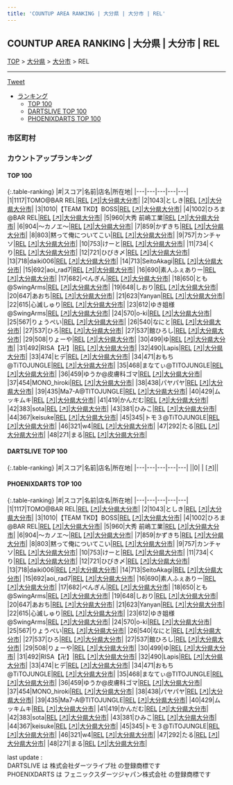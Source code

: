 ```yaml
---
title: 'COUNTUP AREA RANKING | 大分県 | 大分市 | REL'
---
```

## COUNTUP AREA RANKING | 大分県 | 大分市 | REL

[TOP](/darts/rank/) > [大分県](/darts/rank/大分県/) > [大分市](/darts/rank/大分県/大分市/) > REL

___

<a href="https://twitter.com/share?ref_src=twsrc%5Etfw" data-text="COUNTUP AREA RANKING | 大分県大分市REL" class="twitter-share-button" data-hashtags="DARTSLIVE,PHOENIXDARTS,darts,ダーツ" data-show-count="false">Tweet</a>

* [ランキング](#カウントアップランキング)
    * [TOP 100](#top-100)
    * [DARTSLIVE TOP 100](#dartslive-top-100)
    * [PHOENIXDARTS TOP 100](#phoenixdarts-top-100)

### 市区町村

<ul>

</ul>

### カウントアップランキング

#### TOP 100



{:.table-ranking}
|#|スコア|名前|店名|所在地|
|---|---|---|---|---|
|1|1117|<span class="rank-name-pd">TOMO@BAR REL</span>|<a href="/darts/rank/shops/88348.html">REL</a> <a href="https://vs.phoenixdarts.com/jp/shop/shopDetailInfo/s_88348?s_seq=88348">[↗]</a>|<a href="/darts/rank/大分県/大分市">大分県大分市</a>|
|2|1043|<span class="rank-name-pd">としき</span>|<a href="/darts/rank/shops/88348.html">REL</a> <a href="https://vs.phoenixdarts.com/jp/shop/shopDetailInfo/s_88348?s_seq=88348">[↗]</a>|<a href="/darts/rank/大分県/大分市">大分県大分市</a>|
|3|1010|<span class="rank-name-pd">【TEAM TKD】BOSS</span>|<a href="/darts/rank/shops/88348.html">REL</a> <a href="https://vs.phoenixdarts.com/jp/shop/shopDetailInfo/s_88348?s_seq=88348">[↗]</a>|<a href="/darts/rank/大分県/大分市">大分県大分市</a>|
|4|1002|<span class="rank-name-pd">ひろま@BAR REL</span>|<a href="/darts/rank/shops/88348.html">REL</a> <a href="https://vs.phoenixdarts.com/jp/shop/shopDetailInfo/s_88348?s_seq=88348">[↗]</a>|<a href="/darts/rank/大分県/大分市">大分県大分市</a>|
|5|960|<span class="rank-name-pd">大秀  前嶋工業</span>|<a href="/darts/rank/shops/88348.html">REL</a> <a href="https://vs.phoenixdarts.com/jp/shop/shopDetailInfo/s_88348?s_seq=88348">[↗]</a>|<a href="/darts/rank/大分県/大分市">大分県大分市</a>|
|6|904|<span class="rank-name-pd">～カノエ～</span>|<a href="/darts/rank/shops/88348.html">REL</a> <a href="https://vs.phoenixdarts.com/jp/shop/shopDetailInfo/s_88348?s_seq=88348">[↗]</a>|<a href="/darts/rank/大分県/大分市">大分県大分市</a>|
|7|859|<span class="rank-name-pd">かずきち</span>|<a href="/darts/rank/shops/88348.html">REL</a> <a href="https://vs.phoenixdarts.com/jp/shop/shopDetailInfo/s_88348?s_seq=88348">[↗]</a>|<a href="/darts/rank/大分県/大分市">大分県大分市</a>|
|8|803|<span class="rank-name-pd">黙って俺についてこい</span>|<a href="/darts/rank/shops/88348.html">REL</a> <a href="https://vs.phoenixdarts.com/jp/shop/shopDetailInfo/s_88348?s_seq=88348">[↗]</a>|<a href="/darts/rank/大分県/大分市">大分県大分市</a>|
|9|757|<span class="rank-name-pd">カンチャソ</span>|<a href="/darts/rank/shops/88348.html">REL</a> <a href="https://vs.phoenixdarts.com/jp/shop/shopDetailInfo/s_88348?s_seq=88348">[↗]</a>|<a href="/darts/rank/大分県/大分市">大分県大分市</a>|
|10|753|<span class="rank-name-pd">けーと</span>|<a href="/darts/rank/shops/88348.html">REL</a> <a href="https://vs.phoenixdarts.com/jp/shop/shopDetailInfo/s_88348?s_seq=88348">[↗]</a>|<a href="/darts/rank/大分県/大分市">大分県大分市</a>|
|11|734|<span class="rank-name-pd">くり</span>|<a href="/darts/rank/shops/88348.html">REL</a> <a href="https://vs.phoenixdarts.com/jp/shop/shopDetailInfo/s_88348?s_seq=88348">[↗]</a>|<a href="/darts/rank/大分県/大分市">大分県大分市</a>|
|12|721|<span class="rank-name-pd">ひびき〆</span>|<a href="/darts/rank/shops/88348.html">REL</a> <a href="https://vs.phoenixdarts.com/jp/shop/shopDetailInfo/s_88348?s_seq=88348">[↗]</a>|<a href="/darts/rank/大分県/大分市">大分県大分市</a>|
|13|718|<span class="rank-name-pd">daiki006</span>|<a href="/darts/rank/shops/88348.html">REL</a> <a href="https://vs.phoenixdarts.com/jp/shop/shopDetailInfo/s_88348?s_seq=88348">[↗]</a>|<a href="/darts/rank/大分県/大分市">大分県大分市</a>|
|14|713|<span class="rank-name-pd">SeitoAkagi</span>|<a href="/darts/rank/shops/88348.html">REL</a> <a href="https://vs.phoenixdarts.com/jp/shop/shopDetailInfo/s_88348?s_seq=88348">[↗]</a>|<a href="/darts/rank/大分県/大分市">大分県大分市</a>|
|15|692|<span class="rank-name-pd">aoi_rad7</span>|<a href="/darts/rank/shops/88348.html">REL</a> <a href="https://vs.phoenixdarts.com/jp/shop/shopDetailInfo/s_88348?s_seq=88348">[↗]</a>|<a href="/darts/rank/大分県/大分市">大分県大分市</a>|
|16|690|<span class="rank-name-pd">素人ふぇありー</span>|<a href="/darts/rank/shops/88348.html">REL</a> <a href="https://vs.phoenixdarts.com/jp/shop/shopDetailInfo/s_88348?s_seq=88348">[↗]</a>|<a href="/darts/rank/大分県/大分市">大分県大分市</a>|
|17|682|<span class="rank-name-pd">ぺんぎん</span>|<a href="/darts/rank/shops/88348.html">REL</a> <a href="https://vs.phoenixdarts.com/jp/shop/shopDetailInfo/s_88348?s_seq=88348">[↗]</a>|<a href="/darts/rank/大分県/大分市">大分県大分市</a>|
|18|650|<span class="rank-name-pd">とも@SwingArms</span>|<a href="/darts/rank/shops/88348.html">REL</a> <a href="https://vs.phoenixdarts.com/jp/shop/shopDetailInfo/s_88348?s_seq=88348">[↗]</a>|<a href="/darts/rank/大分県/大分市">大分県大分市</a>|
|19|648|<span class="rank-name-pd">しおり</span>|<a href="/darts/rank/shops/88348.html">REL</a> <a href="https://vs.phoenixdarts.com/jp/shop/shopDetailInfo/s_88348?s_seq=88348">[↗]</a>|<a href="/darts/rank/大分県/大分市">大分県大分市</a>|
|20|647|<span class="rank-name-pd">あおち</span>|<a href="/darts/rank/shops/88348.html">REL</a> <a href="https://vs.phoenixdarts.com/jp/shop/shopDetailInfo/s_88348?s_seq=88348">[↗]</a>|<a href="/darts/rank/大分県/大分市">大分県大分市</a>|
|21|623|<span class="rank-name-pd">Yanyan</span>|<a href="/darts/rank/shops/88348.html">REL</a> <a href="https://vs.phoenixdarts.com/jp/shop/shopDetailInfo/s_88348?s_seq=88348">[↗]</a>|<a href="/darts/rank/大分県/大分市">大分県大分市</a>|
|22|615|<span class="rank-name-pd">心滅しゅり</span>|<a href="/darts/rank/shops/88348.html">REL</a> <a href="https://vs.phoenixdarts.com/jp/shop/shopDetailInfo/s_88348?s_seq=88348">[↗]</a>|<a href="/darts/rank/大分県/大分市">大分県大分市</a>|
|23|612|<span class="rank-name-pd">ゆき姐様@SwingArms</span>|<a href="/darts/rank/shops/88348.html">REL</a> <a href="https://vs.phoenixdarts.com/jp/shop/shopDetailInfo/s_88348?s_seq=88348">[↗]</a>|<a href="/darts/rank/大分県/大分市">大分県大分市</a>|
|24|570|<span class="rank-name-pd">o-ki</span>|<a href="/darts/rank/shops/88348.html">REL</a> <a href="https://vs.phoenixdarts.com/jp/shop/shopDetailInfo/s_88348?s_seq=88348">[↗]</a>|<a href="/darts/rank/大分県/大分市">大分県大分市</a>|
|25|567|<span class="rank-name-pd">りょうぺい</span>|<a href="/darts/rank/shops/88348.html">REL</a> <a href="https://vs.phoenixdarts.com/jp/shop/shopDetailInfo/s_88348?s_seq=88348">[↗]</a>|<a href="/darts/rank/大分県/大分市">大分県大分市</a>|
|26|540|<span class="rank-name-pd">なにと</span>|<a href="/darts/rank/shops/88348.html">REL</a> <a href="https://vs.phoenixdarts.com/jp/shop/shopDetailInfo/s_88348?s_seq=88348">[↗]</a>|<a href="/darts/rank/大分県/大分市">大分県大分市</a>|
|27|537|<span class="rank-name-pd">ひろ</span>|<a href="/darts/rank/shops/88348.html">REL</a> <a href="https://vs.phoenixdarts.com/jp/shop/shopDetailInfo/s_88348?s_seq=88348">[↗]</a>|<a href="/darts/rank/大分県/大分市">大分県大分市</a>|
|27|537|<span class="rank-name-pd">館ひろし</span>|<a href="/darts/rank/shops/88348.html">REL</a> <a href="https://vs.phoenixdarts.com/jp/shop/shopDetailInfo/s_88348?s_seq=88348">[↗]</a>|<a href="/darts/rank/大分県/大分市">大分県大分市</a>|
|29|508|<span class="rank-name-pd">りょーや</span>|<a href="/darts/rank/shops/88348.html">REL</a> <a href="https://vs.phoenixdarts.com/jp/shop/shopDetailInfo/s_88348?s_seq=88348">[↗]</a>|<a href="/darts/rank/大分県/大分市">大分県大分市</a>|
|30|499|<span class="rank-name-pd">ゆ</span>|<a href="/darts/rank/shops/88348.html">REL</a> <a href="https://vs.phoenixdarts.com/jp/shop/shopDetailInfo/s_88348?s_seq=88348">[↗]</a>|<a href="/darts/rank/大分県/大分市">大分県大分市</a>|
|31|492|<span class="rank-name-pd">RISA【卍】</span>|<a href="/darts/rank/shops/88348.html">REL</a> <a href="https://vs.phoenixdarts.com/jp/shop/shopDetailInfo/s_88348?s_seq=88348">[↗]</a>|<a href="/darts/rank/大分県/大分市">大分県大分市</a>|
|32|490|<span class="rank-name-pd">Lapis</span>|<a href="/darts/rank/shops/88348.html">REL</a> <a href="https://vs.phoenixdarts.com/jp/shop/shopDetailInfo/s_88348?s_seq=88348">[↗]</a>|<a href="/darts/rank/大分県/大分市">大分県大分市</a>|
|33|474|<span class="rank-name-pd">ヒデ</span>|<a href="/darts/rank/shops/88348.html">REL</a> <a href="https://vs.phoenixdarts.com/jp/shop/shopDetailInfo/s_88348?s_seq=88348">[↗]</a>|<a href="/darts/rank/大分県/大分市">大分県大分市</a>|
|34|471|<span class="rank-name-pd">おもち@TiTOJUNGLE</span>|<a href="/darts/rank/shops/88348.html">REL</a> <a href="https://vs.phoenixdarts.com/jp/shop/shopDetailInfo/s_88348?s_seq=88348">[↗]</a>|<a href="/darts/rank/大分県/大分市">大分県大分市</a>|
|35|468|<span class="rank-name-pd">まなてぃ@TITOJUNGLE</span>|<a href="/darts/rank/shops/88348.html">REL</a> <a href="https://vs.phoenixdarts.com/jp/shop/shopDetailInfo/s_88348?s_seq=88348">[↗]</a>|<a href="/darts/rank/大分県/大分市">大分県大分市</a>|
|36|459|<span class="rank-name-pd">ゆうか@皮膚科ゴマ</span>|<a href="/darts/rank/shops/88348.html">REL</a> <a href="https://vs.phoenixdarts.com/jp/shop/shopDetailInfo/s_88348?s_seq=88348">[↗]</a>|<a href="/darts/rank/大分県/大分市">大分県大分市</a>|
|37|454|<span class="rank-name-pd">MONO_hiroki</span>|<a href="/darts/rank/shops/88348.html">REL</a> <a href="https://vs.phoenixdarts.com/jp/shop/shopDetailInfo/s_88348?s_seq=88348">[↗]</a>|<a href="/darts/rank/大分県/大分市">大分県大分市</a>|
|38|438|<span class="rank-name-pd">パヤパヤ</span>|<a href="/darts/rank/shops/88348.html">REL</a> <a href="https://vs.phoenixdarts.com/jp/shop/shopDetailInfo/s_88348?s_seq=88348">[↗]</a>|<a href="/darts/rank/大分県/大分市">大分県大分市</a>|
|39|435|<span class="rank-name-pd">Ma7-A@TITOJUNGLE</span>|<a href="/darts/rank/shops/88348.html">REL</a> <a href="https://vs.phoenixdarts.com/jp/shop/shopDetailInfo/s_88348?s_seq=88348">[↗]</a>|<a href="/darts/rank/大分県/大分市">大分県大分市</a>|
|40|429|<span class="rank-name-pd">ムッキムキ</span>|<a href="/darts/rank/shops/88348.html">REL</a> <a href="https://vs.phoenixdarts.com/jp/shop/shopDetailInfo/s_88348?s_seq=88348">[↗]</a>|<a href="/darts/rank/大分県/大分市">大分県大分市</a>|
|41|419|<span class="rank-name-pd">かんだむ</span>|<a href="/darts/rank/shops/88348.html">REL</a> <a href="https://vs.phoenixdarts.com/jp/shop/shopDetailInfo/s_88348?s_seq=88348">[↗]</a>|<a href="/darts/rank/大分県/大分市">大分県大分市</a>|
|42|383|<span class="rank-name-pd">sota</span>|<a href="/darts/rank/shops/88348.html">REL</a> <a href="https://vs.phoenixdarts.com/jp/shop/shopDetailInfo/s_88348?s_seq=88348">[↗]</a>|<a href="/darts/rank/大分県/大分市">大分県大分市</a>|
|43|381|<span class="rank-name-pd">ひみこ</span>|<a href="/darts/rank/shops/88348.html">REL</a> <a href="https://vs.phoenixdarts.com/jp/shop/shopDetailInfo/s_88348?s_seq=88348">[↗]</a>|<a href="/darts/rank/大分県/大分市">大分県大分市</a>|
|44|367|<span class="rank-name-pd">keisuke</span>|<a href="/darts/rank/shops/88348.html">REL</a> <a href="https://vs.phoenixdarts.com/jp/shop/shopDetailInfo/s_88348?s_seq=88348">[↗]</a>|<a href="/darts/rank/大分県/大分市">大分県大分市</a>|
|45|345|<span class="rank-name-pd">トモ３@TiTOJUNGLE</span>|<a href="/darts/rank/shops/88348.html">REL</a> <a href="https://vs.phoenixdarts.com/jp/shop/shopDetailInfo/s_88348?s_seq=88348">[↗]</a>|<a href="/darts/rank/大分県/大分市">大分県大分市</a>|
|46|321|<span class="rank-name-pd">w4</span>|<a href="/darts/rank/shops/88348.html">REL</a> <a href="https://vs.phoenixdarts.com/jp/shop/shopDetailInfo/s_88348?s_seq=88348">[↗]</a>|<a href="/darts/rank/大分県/大分市">大分県大分市</a>|
|47|292|<span class="rank-name-pd">たる</span>|<a href="/darts/rank/shops/88348.html">REL</a> <a href="https://vs.phoenixdarts.com/jp/shop/shopDetailInfo/s_88348?s_seq=88348">[↗]</a>|<a href="/darts/rank/大分県/大分市">大分県大分市</a>|
|48|271|<span class="rank-name-pd">まる</span>|<a href="/darts/rank/shops/88348.html">REL</a> <a href="https://vs.phoenixdarts.com/jp/shop/shopDetailInfo/s_88348?s_seq=88348">[↗]</a>|<a href="/darts/rank/大分県/大分市">大分県大分市</a>|


#### DARTSLIVE TOP 100



{:.table-ranking}
|#|スコア|名前|店名|所在地|
|---|---|---|---|---|
||0|<span class="rank-name-dl"> </span>|<a href="/darts/rank/shops/.html"></a> <a href="">[↗]</a>|<a href="/darts/rank//"></a>|


#### PHOENIXDARTS TOP 100



{:.table-ranking}
|#|スコア|名前|店名|所在地|
|---|---|---|---|---|
|1|1117|<span class="rank-name-pd">TOMO@BAR REL</span>|<a href="/darts/rank/shops/88348.html">REL</a> <a href="https://vs.phoenixdarts.com/jp/shop/shopDetailInfo/s_88348?s_seq=88348">[↗]</a>|<a href="/darts/rank/大分県/大分市">大分県大分市</a>|
|2|1043|<span class="rank-name-pd">としき</span>|<a href="/darts/rank/shops/88348.html">REL</a> <a href="https://vs.phoenixdarts.com/jp/shop/shopDetailInfo/s_88348?s_seq=88348">[↗]</a>|<a href="/darts/rank/大分県/大分市">大分県大分市</a>|
|3|1010|<span class="rank-name-pd">【TEAM TKD】BOSS</span>|<a href="/darts/rank/shops/88348.html">REL</a> <a href="https://vs.phoenixdarts.com/jp/shop/shopDetailInfo/s_88348?s_seq=88348">[↗]</a>|<a href="/darts/rank/大分県/大分市">大分県大分市</a>|
|4|1002|<span class="rank-name-pd">ひろま@BAR REL</span>|<a href="/darts/rank/shops/88348.html">REL</a> <a href="https://vs.phoenixdarts.com/jp/shop/shopDetailInfo/s_88348?s_seq=88348">[↗]</a>|<a href="/darts/rank/大分県/大分市">大分県大分市</a>|
|5|960|<span class="rank-name-pd">大秀  前嶋工業</span>|<a href="/darts/rank/shops/88348.html">REL</a> <a href="https://vs.phoenixdarts.com/jp/shop/shopDetailInfo/s_88348?s_seq=88348">[↗]</a>|<a href="/darts/rank/大分県/大分市">大分県大分市</a>|
|6|904|<span class="rank-name-pd">～カノエ～</span>|<a href="/darts/rank/shops/88348.html">REL</a> <a href="https://vs.phoenixdarts.com/jp/shop/shopDetailInfo/s_88348?s_seq=88348">[↗]</a>|<a href="/darts/rank/大分県/大分市">大分県大分市</a>|
|7|859|<span class="rank-name-pd">かずきち</span>|<a href="/darts/rank/shops/88348.html">REL</a> <a href="https://vs.phoenixdarts.com/jp/shop/shopDetailInfo/s_88348?s_seq=88348">[↗]</a>|<a href="/darts/rank/大分県/大分市">大分県大分市</a>|
|8|803|<span class="rank-name-pd">黙って俺についてこい</span>|<a href="/darts/rank/shops/88348.html">REL</a> <a href="https://vs.phoenixdarts.com/jp/shop/shopDetailInfo/s_88348?s_seq=88348">[↗]</a>|<a href="/darts/rank/大分県/大分市">大分県大分市</a>|
|9|757|<span class="rank-name-pd">カンチャソ</span>|<a href="/darts/rank/shops/88348.html">REL</a> <a href="https://vs.phoenixdarts.com/jp/shop/shopDetailInfo/s_88348?s_seq=88348">[↗]</a>|<a href="/darts/rank/大分県/大分市">大分県大分市</a>|
|10|753|<span class="rank-name-pd">けーと</span>|<a href="/darts/rank/shops/88348.html">REL</a> <a href="https://vs.phoenixdarts.com/jp/shop/shopDetailInfo/s_88348?s_seq=88348">[↗]</a>|<a href="/darts/rank/大分県/大分市">大分県大分市</a>|
|11|734|<span class="rank-name-pd">くり</span>|<a href="/darts/rank/shops/88348.html">REL</a> <a href="https://vs.phoenixdarts.com/jp/shop/shopDetailInfo/s_88348?s_seq=88348">[↗]</a>|<a href="/darts/rank/大分県/大分市">大分県大分市</a>|
|12|721|<span class="rank-name-pd">ひびき〆</span>|<a href="/darts/rank/shops/88348.html">REL</a> <a href="https://vs.phoenixdarts.com/jp/shop/shopDetailInfo/s_88348?s_seq=88348">[↗]</a>|<a href="/darts/rank/大分県/大分市">大分県大分市</a>|
|13|718|<span class="rank-name-pd">daiki006</span>|<a href="/darts/rank/shops/88348.html">REL</a> <a href="https://vs.phoenixdarts.com/jp/shop/shopDetailInfo/s_88348?s_seq=88348">[↗]</a>|<a href="/darts/rank/大分県/大分市">大分県大分市</a>|
|14|713|<span class="rank-name-pd">SeitoAkagi</span>|<a href="/darts/rank/shops/88348.html">REL</a> <a href="https://vs.phoenixdarts.com/jp/shop/shopDetailInfo/s_88348?s_seq=88348">[↗]</a>|<a href="/darts/rank/大分県/大分市">大分県大分市</a>|
|15|692|<span class="rank-name-pd">aoi_rad7</span>|<a href="/darts/rank/shops/88348.html">REL</a> <a href="https://vs.phoenixdarts.com/jp/shop/shopDetailInfo/s_88348?s_seq=88348">[↗]</a>|<a href="/darts/rank/大分県/大分市">大分県大分市</a>|
|16|690|<span class="rank-name-pd">素人ふぇありー</span>|<a href="/darts/rank/shops/88348.html">REL</a> <a href="https://vs.phoenixdarts.com/jp/shop/shopDetailInfo/s_88348?s_seq=88348">[↗]</a>|<a href="/darts/rank/大分県/大分市">大分県大分市</a>|
|17|682|<span class="rank-name-pd">ぺんぎん</span>|<a href="/darts/rank/shops/88348.html">REL</a> <a href="https://vs.phoenixdarts.com/jp/shop/shopDetailInfo/s_88348?s_seq=88348">[↗]</a>|<a href="/darts/rank/大分県/大分市">大分県大分市</a>|
|18|650|<span class="rank-name-pd">とも@SwingArms</span>|<a href="/darts/rank/shops/88348.html">REL</a> <a href="https://vs.phoenixdarts.com/jp/shop/shopDetailInfo/s_88348?s_seq=88348">[↗]</a>|<a href="/darts/rank/大分県/大分市">大分県大分市</a>|
|19|648|<span class="rank-name-pd">しおり</span>|<a href="/darts/rank/shops/88348.html">REL</a> <a href="https://vs.phoenixdarts.com/jp/shop/shopDetailInfo/s_88348?s_seq=88348">[↗]</a>|<a href="/darts/rank/大分県/大分市">大分県大分市</a>|
|20|647|<span class="rank-name-pd">あおち</span>|<a href="/darts/rank/shops/88348.html">REL</a> <a href="https://vs.phoenixdarts.com/jp/shop/shopDetailInfo/s_88348?s_seq=88348">[↗]</a>|<a href="/darts/rank/大分県/大分市">大分県大分市</a>|
|21|623|<span class="rank-name-pd">Yanyan</span>|<a href="/darts/rank/shops/88348.html">REL</a> <a href="https://vs.phoenixdarts.com/jp/shop/shopDetailInfo/s_88348?s_seq=88348">[↗]</a>|<a href="/darts/rank/大分県/大分市">大分県大分市</a>|
|22|615|<span class="rank-name-pd">心滅しゅり</span>|<a href="/darts/rank/shops/88348.html">REL</a> <a href="https://vs.phoenixdarts.com/jp/shop/shopDetailInfo/s_88348?s_seq=88348">[↗]</a>|<a href="/darts/rank/大分県/大分市">大分県大分市</a>|
|23|612|<span class="rank-name-pd">ゆき姐様@SwingArms</span>|<a href="/darts/rank/shops/88348.html">REL</a> <a href="https://vs.phoenixdarts.com/jp/shop/shopDetailInfo/s_88348?s_seq=88348">[↗]</a>|<a href="/darts/rank/大分県/大分市">大分県大分市</a>|
|24|570|<span class="rank-name-pd">o-ki</span>|<a href="/darts/rank/shops/88348.html">REL</a> <a href="https://vs.phoenixdarts.com/jp/shop/shopDetailInfo/s_88348?s_seq=88348">[↗]</a>|<a href="/darts/rank/大分県/大分市">大分県大分市</a>|
|25|567|<span class="rank-name-pd">りょうぺい</span>|<a href="/darts/rank/shops/88348.html">REL</a> <a href="https://vs.phoenixdarts.com/jp/shop/shopDetailInfo/s_88348?s_seq=88348">[↗]</a>|<a href="/darts/rank/大分県/大分市">大分県大分市</a>|
|26|540|<span class="rank-name-pd">なにと</span>|<a href="/darts/rank/shops/88348.html">REL</a> <a href="https://vs.phoenixdarts.com/jp/shop/shopDetailInfo/s_88348?s_seq=88348">[↗]</a>|<a href="/darts/rank/大分県/大分市">大分県大分市</a>|
|27|537|<span class="rank-name-pd">ひろ</span>|<a href="/darts/rank/shops/88348.html">REL</a> <a href="https://vs.phoenixdarts.com/jp/shop/shopDetailInfo/s_88348?s_seq=88348">[↗]</a>|<a href="/darts/rank/大分県/大分市">大分県大分市</a>|
|27|537|<span class="rank-name-pd">館ひろし</span>|<a href="/darts/rank/shops/88348.html">REL</a> <a href="https://vs.phoenixdarts.com/jp/shop/shopDetailInfo/s_88348?s_seq=88348">[↗]</a>|<a href="/darts/rank/大分県/大分市">大分県大分市</a>|
|29|508|<span class="rank-name-pd">りょーや</span>|<a href="/darts/rank/shops/88348.html">REL</a> <a href="https://vs.phoenixdarts.com/jp/shop/shopDetailInfo/s_88348?s_seq=88348">[↗]</a>|<a href="/darts/rank/大分県/大分市">大分県大分市</a>|
|30|499|<span class="rank-name-pd">ゆ</span>|<a href="/darts/rank/shops/88348.html">REL</a> <a href="https://vs.phoenixdarts.com/jp/shop/shopDetailInfo/s_88348?s_seq=88348">[↗]</a>|<a href="/darts/rank/大分県/大分市">大分県大分市</a>|
|31|492|<span class="rank-name-pd">RISA【卍】</span>|<a href="/darts/rank/shops/88348.html">REL</a> <a href="https://vs.phoenixdarts.com/jp/shop/shopDetailInfo/s_88348?s_seq=88348">[↗]</a>|<a href="/darts/rank/大分県/大分市">大分県大分市</a>|
|32|490|<span class="rank-name-pd">Lapis</span>|<a href="/darts/rank/shops/88348.html">REL</a> <a href="https://vs.phoenixdarts.com/jp/shop/shopDetailInfo/s_88348?s_seq=88348">[↗]</a>|<a href="/darts/rank/大分県/大分市">大分県大分市</a>|
|33|474|<span class="rank-name-pd">ヒデ</span>|<a href="/darts/rank/shops/88348.html">REL</a> <a href="https://vs.phoenixdarts.com/jp/shop/shopDetailInfo/s_88348?s_seq=88348">[↗]</a>|<a href="/darts/rank/大分県/大分市">大分県大分市</a>|
|34|471|<span class="rank-name-pd">おもち@TiTOJUNGLE</span>|<a href="/darts/rank/shops/88348.html">REL</a> <a href="https://vs.phoenixdarts.com/jp/shop/shopDetailInfo/s_88348?s_seq=88348">[↗]</a>|<a href="/darts/rank/大分県/大分市">大分県大分市</a>|
|35|468|<span class="rank-name-pd">まなてぃ@TITOJUNGLE</span>|<a href="/darts/rank/shops/88348.html">REL</a> <a href="https://vs.phoenixdarts.com/jp/shop/shopDetailInfo/s_88348?s_seq=88348">[↗]</a>|<a href="/darts/rank/大分県/大分市">大分県大分市</a>|
|36|459|<span class="rank-name-pd">ゆうか@皮膚科ゴマ</span>|<a href="/darts/rank/shops/88348.html">REL</a> <a href="https://vs.phoenixdarts.com/jp/shop/shopDetailInfo/s_88348?s_seq=88348">[↗]</a>|<a href="/darts/rank/大分県/大分市">大分県大分市</a>|
|37|454|<span class="rank-name-pd">MONO_hiroki</span>|<a href="/darts/rank/shops/88348.html">REL</a> <a href="https://vs.phoenixdarts.com/jp/shop/shopDetailInfo/s_88348?s_seq=88348">[↗]</a>|<a href="/darts/rank/大分県/大分市">大分県大分市</a>|
|38|438|<span class="rank-name-pd">パヤパヤ</span>|<a href="/darts/rank/shops/88348.html">REL</a> <a href="https://vs.phoenixdarts.com/jp/shop/shopDetailInfo/s_88348?s_seq=88348">[↗]</a>|<a href="/darts/rank/大分県/大分市">大分県大分市</a>|
|39|435|<span class="rank-name-pd">Ma7-A@TITOJUNGLE</span>|<a href="/darts/rank/shops/88348.html">REL</a> <a href="https://vs.phoenixdarts.com/jp/shop/shopDetailInfo/s_88348?s_seq=88348">[↗]</a>|<a href="/darts/rank/大分県/大分市">大分県大分市</a>|
|40|429|<span class="rank-name-pd">ムッキムキ</span>|<a href="/darts/rank/shops/88348.html">REL</a> <a href="https://vs.phoenixdarts.com/jp/shop/shopDetailInfo/s_88348?s_seq=88348">[↗]</a>|<a href="/darts/rank/大分県/大分市">大分県大分市</a>|
|41|419|<span class="rank-name-pd">かんだむ</span>|<a href="/darts/rank/shops/88348.html">REL</a> <a href="https://vs.phoenixdarts.com/jp/shop/shopDetailInfo/s_88348?s_seq=88348">[↗]</a>|<a href="/darts/rank/大分県/大分市">大分県大分市</a>|
|42|383|<span class="rank-name-pd">sota</span>|<a href="/darts/rank/shops/88348.html">REL</a> <a href="https://vs.phoenixdarts.com/jp/shop/shopDetailInfo/s_88348?s_seq=88348">[↗]</a>|<a href="/darts/rank/大分県/大分市">大分県大分市</a>|
|43|381|<span class="rank-name-pd">ひみこ</span>|<a href="/darts/rank/shops/88348.html">REL</a> <a href="https://vs.phoenixdarts.com/jp/shop/shopDetailInfo/s_88348?s_seq=88348">[↗]</a>|<a href="/darts/rank/大分県/大分市">大分県大分市</a>|
|44|367|<span class="rank-name-pd">keisuke</span>|<a href="/darts/rank/shops/88348.html">REL</a> <a href="https://vs.phoenixdarts.com/jp/shop/shopDetailInfo/s_88348?s_seq=88348">[↗]</a>|<a href="/darts/rank/大分県/大分市">大分県大分市</a>|
|45|345|<span class="rank-name-pd">トモ３@TiTOJUNGLE</span>|<a href="/darts/rank/shops/88348.html">REL</a> <a href="https://vs.phoenixdarts.com/jp/shop/shopDetailInfo/s_88348?s_seq=88348">[↗]</a>|<a href="/darts/rank/大分県/大分市">大分県大分市</a>|
|46|321|<span class="rank-name-pd">w4</span>|<a href="/darts/rank/shops/88348.html">REL</a> <a href="https://vs.phoenixdarts.com/jp/shop/shopDetailInfo/s_88348?s_seq=88348">[↗]</a>|<a href="/darts/rank/大分県/大分市">大分県大分市</a>|
|47|292|<span class="rank-name-pd">たる</span>|<a href="/darts/rank/shops/88348.html">REL</a> <a href="https://vs.phoenixdarts.com/jp/shop/shopDetailInfo/s_88348?s_seq=88348">[↗]</a>|<a href="/darts/rank/大分県/大分市">大分県大分市</a>|
|48|271|<span class="rank-name-pd">まる</span>|<a href="/darts/rank/shops/88348.html">REL</a> <a href="https://vs.phoenixdarts.com/jp/shop/shopDetailInfo/s_88348?s_seq=88348">[↗]</a>|<a href="/darts/rank/大分県/大分市">大分県大分市</a>|


<div class="footer border-top border-gray-light mt-5 pt-3 text-right text-gray">
    last update : <span style="font-weight: italic" id="foot_last_modified"></span><br />
    DARTSLIVE は 株式会社ダーツライブ社 の登録商標です<br />
    PHOENIXDARTS は フェニックスダーツジャパン株式会社 の登録商標です<br />
</div>

<script src="https://cdnjs.cloudflare.com/ajax/libs/jquery.tablesorter/2.31.3/js/jquery.tablesorter.min.js" integrity="sha512-qzgd5cYSZcosqpzpn7zF2ZId8f/8CHmFKZ8j7mU4OUXTNRd5g+ZHBPsgKEwoqxCtdQvExE5LprwwPAgoicguNg==" crossorigin="anonymous" referrerpolicy="no-referrer"></script>
<link rel="stylesheet" href="https://cdnjs.cloudflare.com/ajax/libs/jquery.tablesorter/2.31.3/css/theme.default.min.css" integrity="sha512-wghhOJkjQX0Lh3NSWvNKeZ0ZpNn+SPVXX1Qyc9OCaogADktxrBiBdKGDoqVUOyhStvMBmJQ8ZdMHiR3wuEq8+w==" crossorigin="anonymous" referrerpolicy="no-referrer" />
<script>
$(function() {
    $(".table-ranking").tablesorter({sortList:[[0, 0]]});
    $("#foot_last_modified").text(formatDate(new Date(document.lastModified), 'yyyy-MM-dd HH:mm:ss'));
});
</script>

<script async src="https://platform.twitter.com/widgets.js" charset="utf-8"></script>